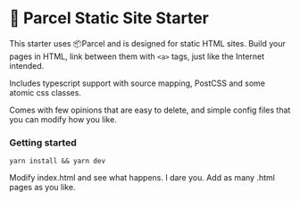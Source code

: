  # 🦇 Parcel Static Site Starter

This starter uses 📦Parcel and is designed for static HTML sites. Build your pages in HTML, link between them with `<a>` tags, just like the Internet intended.

Includes typescript support with source mapping, PostCSS and some atomic css classes.

Comes with few opinions that are easy to delete, and simple config files that you can modify how you like.

### Getting started

```
yarn install && yarn dev
```

Modify index.html and see what happens. I dare you. Add as many .html pages as you like.
